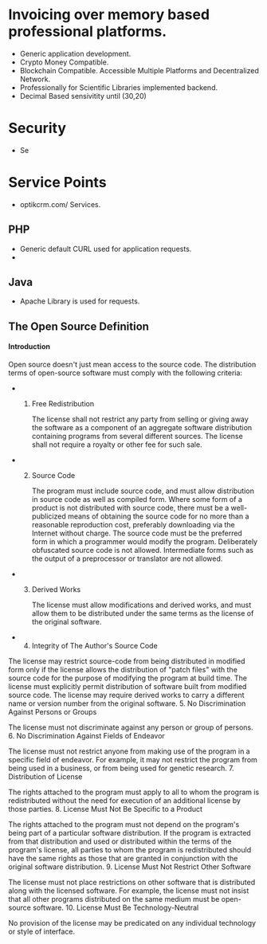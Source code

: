 # Invoicing over memory based professional platforms. 

  * Generic application development.
  * Crypto Money Compatible. 
  * Blockchain Compatible.  Accessible Multiple Platforms and Decentralized Network.
  * Professionally for Scientific Libraries implemented backend.
  * Decimal Based sensivitity until (30,20)

# Security

  * Se

# Service Points

  * optikcrm.com/ Services. 

## PHP
  * Generic default CURL used for application requests.
  * 



## Java

  * Apache Library is used for requests. 






## The Open Source Definition
#### Introduction

   Open source doesn't just mean access to the source code. The distribution terms of open-source software must comply with the following criteria:

 * 1. Free Redistribution

      The license shall not restrict any party from selling or giving away the software as a component of an aggregate software distribution containing programs from several different sources. The license shall not require a royalty or other fee for such sale.

  * 2. Source Code

       The program must include source code, and must allow distribution in source code as well as compiled form. Where some form of a product is not distributed with source code, there must be a well-publicized means of obtaining the source code for no more than a reasonable reproduction cost, preferably downloading via the Internet without charge. The source code must be the preferred form in which a programmer would modify the program. Deliberately obfuscated source code is not allowed. Intermediate forms such as the output of a preprocessor or translator are not allowed.

  * 3. Derived Works

       The license must allow modifications and derived works, and must allow them to be distributed under the same terms as the license of the original software.

  * 4. Integrity of The Author's Source Code

The license may restrict source-code from being distributed in modified form only if the license allows the distribution of "patch files" with the source code for the purpose of modifying the program at build time. The license must explicitly permit distribution of software built from modified source code. The license may require derived works to carry a different name or version number from the original software.
5. No Discrimination Against Persons or Groups

The license must not discriminate against any person or group of persons.
6. No Discrimination Against Fields of Endeavor

The license must not restrict anyone from making use of the program in a specific field of endeavor. For example, it may not restrict the program from being used in a business, or from being used for genetic research.
7. Distribution of License

The rights attached to the program must apply to all to whom the program is redistributed without the need for execution of an additional license by those parties.
8. License Must Not Be Specific to a Product

The rights attached to the program must not depend on the program's being part of a particular software distribution. If the program is extracted from that distribution and used or distributed within the terms of the program's license, all parties to whom the program is redistributed should have the same rights as those that are granted in conjunction with the original software distribution.
9. License Must Not Restrict Other Software

The license must not place restrictions on other software that is distributed along with the licensed software. For example, the license must not insist that all other programs distributed on the same medium must be open-source software.
10. License Must Be Technology-Neutral

No provision of the license may be predicated on any individual technology or style of interface.
